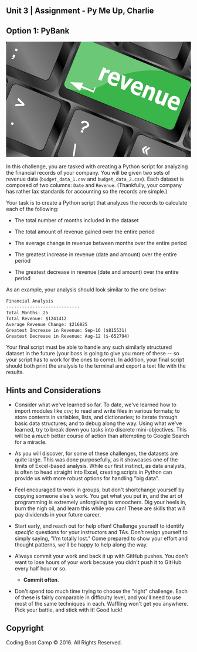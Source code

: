 ## Unit 3 | Assignment - Py Me Up, Charlie

## Option 1: PyBank

![Revenue](Images/revenue-per-lead.jpg)

In this challenge, you are tasked with creating a Python script for analyzing the financial records of your company. You will be given two sets of revenue data (`budget_data_1.csv` and `budget_data_2.csv`). Each dataset is composed of two columns: `Date` and `Revenue`. (Thankfully, your company has rather lax standards for accounting so the records are simple.)

Your task is to create a Python script that analyzes the records to calculate each of the following:

* The total number of months included in the dataset

* The total amount of revenue gained over the entire period

* The average change in revenue between months over the entire period

* The greatest increase in revenue (date and amount) over the entire period

* The greatest decrease in revenue (date and amount) over the entire period

As an example, your analysis should look similar to the one below:

```
Financial Analysis
----------------------------
Total Months: 25
Total Revenue: $1241412
Average Revenue Change: $216825
Greatest Increase in Revenue: Sep-16 ($815531)
Greatest Decrease in Revenue: Aug-12 ($-652794)
```

Your final script must be able to handle any such similarly structured dataset in the future (your boss is going to give you more of these -- so your script has to work for the ones to come). In addition, your final script should both print the analysis to the terminal and export a text file with the results.


## Hints and Considerations

* Consider what we've learned so far. To date, we've learned how to import modules like `csv`; to read and write files in various formats; to store contents in variables, lists, and dictionaries; to iterate through basic data structures; and to debug along the way. Using what we've learned, try to break down you tasks into discrete mini-objectives. This will be a _much_ better course of action than attempting to Google Search for a miracle.

* As you will discover, for some of these challenges, the datasets are quite large. This was done purposefully, as it showcases one of the limits of Excel-based analysis. While our first instinct, as data analysts, is often to head straight into Excel, creating scripts in Python can provide us with more robust options for handling "big data".

* Feel encouraged to work in groups, but don't shortchange yourself by copying someone else's work. You get what you put in, and the art of programming is extremely unforgiving to smoochers. Dig your heels in, burn the nigh oil, and learn this while you can! These are skills that will pay dividends in your future career.

* Start early, and reach out for help often! Challenge yourself to identify _specific_ questions for your instructors and TAs. Don't resign yourself to simply saying, "I'm totally lost." Come prepared to show your effort and thought patterns, we'll be happy to help along the way.

* Always commit your work and back it up with GitHub pushes. You don't want to lose hours of your work because you didn't push it to GitHub every half hour or so.

  * **Commit often**.

* Don't spend too much time trying to choose the "right" challenge. Each of these is fairly comparable in difficulty level, and you'll need to use most of the same techniques in each. Waffling won't get you anywhere. Pick your battle, and stick with it! Good luck!

## Copyright

Coding Boot Camp © 2016. All Rights Reserved.
